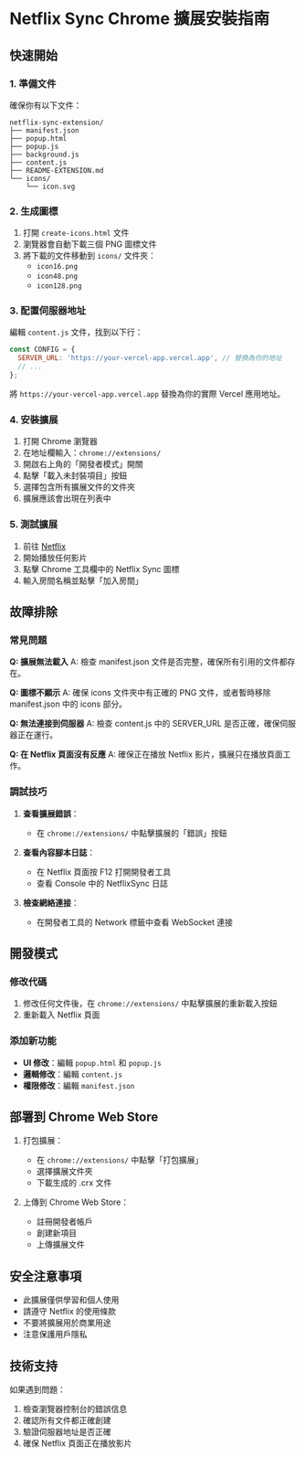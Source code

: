 # Netflix Sync Chrome 擴展安裝指南

## 快速開始

### 1. 準備文件

確保你有以下文件：
```
netflix-sync-extension/
├── manifest.json
├── popup.html
├── popup.js
├── background.js
├── content.js
├── README-EXTENSION.md
└── icons/
    └── icon.svg
```

### 2. 生成圖標

1. 打開 `create-icons.html` 文件
2. 瀏覽器會自動下載三個 PNG 圖標文件
3. 將下載的文件移動到 `icons/` 文件夾：
   - `icon16.png`
   - `icon48.png`
   - `icon128.png`

### 3. 配置伺服器地址

編輯 `content.js` 文件，找到以下行：
```javascript
const CONFIG = {
  SERVER_URL: 'https://your-vercel-app.vercel.app', // 替換為你的地址
  // ...
};
```

將 `https://your-vercel-app.vercel.app` 替換為你的實際 Vercel 應用地址。

### 4. 安裝擴展

1. 打開 Chrome 瀏覽器
2. 在地址欄輸入：`chrome://extensions/`
3. 開啟右上角的「開發者模式」開關
4. 點擊「載入未封裝項目」按鈕
5. 選擇包含所有擴展文件的文件夾
6. 擴展應該會出現在列表中

### 5. 測試擴展

1. 前往 [Netflix](https://netflix.com)
2. 開始播放任何影片
3. 點擊 Chrome 工具欄中的 Netflix Sync 圖標
4. 輸入房間名稱並點擊「加入房間」

## 故障排除

### 常見問題

**Q: 擴展無法載入**
A: 檢查 manifest.json 文件是否完整，確保所有引用的文件都存在。

**Q: 圖標不顯示**
A: 確保 icons 文件夾中有正確的 PNG 文件，或者暫時移除 manifest.json 中的 icons 部分。

**Q: 無法連接到伺服器**
A: 檢查 content.js 中的 SERVER_URL 是否正確，確保伺服器正在運行。

**Q: 在 Netflix 頁面沒有反應**
A: 確保正在播放 Netflix 影片，擴展只在播放頁面工作。

### 調試技巧

1. **查看擴展錯誤**：
   - 在 `chrome://extensions/` 中點擊擴展的「錯誤」按鈕

2. **查看內容腳本日誌**：
   - 在 Netflix 頁面按 F12 打開開發者工具
   - 查看 Console 中的 NetflixSync 日誌

3. **檢查網絡連接**：
   - 在開發者工具的 Network 標籤中查看 WebSocket 連接

## 開發模式

### 修改代碼

1. 修改任何文件後，在 `chrome://extensions/` 中點擊擴展的重新載入按鈕
2. 重新載入 Netflix 頁面

### 添加新功能

- **UI 修改**：編輯 `popup.html` 和 `popup.js`
- **邏輯修改**：編輯 `content.js`
- **權限修改**：編輯 `manifest.json`

## 部署到 Chrome Web Store

1. 打包擴展：
   - 在 `chrome://extensions/` 中點擊「打包擴展」
   - 選擇擴展文件夾
   - 下載生成的 .crx 文件

2. 上傳到 Chrome Web Store：
   - 註冊開發者帳戶
   - 創建新項目
   - 上傳擴展文件

## 安全注意事項

- 此擴展僅供學習和個人使用
- 請遵守 Netflix 的使用條款
- 不要將擴展用於商業用途
- 注意保護用戶隱私

## 技術支持

如果遇到問題：
1. 檢查瀏覽器控制台的錯誤信息
2. 確認所有文件都正確創建
3. 驗證伺服器地址是否正確
4. 確保 Netflix 頁面正在播放影片 